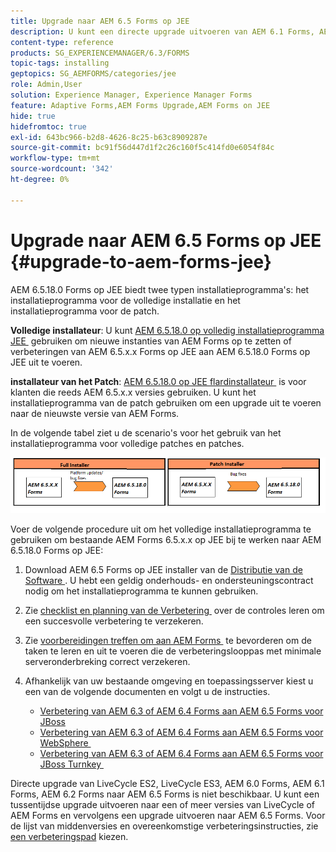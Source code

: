 ```yaml
---
title: Upgrade naar AEM 6.5 Forms op JEE
description: U kunt een directe upgrade uitvoeren van AEM 6.1 Forms, AEM 6.2 Forms en LiveCycle ES4 SP1 naar AEM 6.3 Forms.
content-type: reference
products: SG_EXPERIENCEMANAGER/6.3/FORMS
topic-tags: installing
geptopics: SG_AEMFORMS/categories/jee
role: Admin,User
solution: Experience Manager, Experience Manager Forms
feature: Adaptive Forms,AEM Forms Upgrade,AEM Forms on JEE
hide: true
hidefromtoc: true
exl-id: 643bc966-b2d8-4626-8c25-b63c8909287e
source-git-commit: bc91f56d447d1f2c26c160f5c414fd0e6054f84c
workflow-type: tm+mt
source-wordcount: '342'
ht-degree: 0%

---
```


# Upgrade naar AEM 6.5 Forms op JEE {#upgrade-to-aem-forms-jee}

AEM 6.5.18.0 Forms op JEE biedt twee typen installatieprogramma&#39;s: het installatieprogramma voor de volledige installatie en het installatieprogramma voor de patch.

**Volledige installateur**: U kunt [&#x200B; AEM 6.5.18.0 op volledig installatieprogramma JEE &#x200B;](https://experienceleague.adobe.com/docs/experience-manager-release-information/aem-release-updates/forms-updates/aem-forms-releases.html?lang=nl-NL) gebruiken om nieuwe instanties van AEM Forms op te zetten of verbeteringen van AEM 6.5.x.x Forms op JEE aan AEM 6.5.18.0 Forms op JEE uit te voeren.

**installateur van het Patch**: [&#x200B; AEM 6.5.18.0 op JEE flardinstallateur &#x200B;](https://experienceleague.adobe.com/docs/experience-manager-release-information/aem-release-updates/forms-updates/aem-forms-releases.html?lang=nl-NL) is voor klanten die reeds AEM 6.5.x.x versies gebruiken. U kunt het installatieprogramma van de patch gebruiken om een upgrade uit te voeren naar de nieuwste versie van AEM Forms.

In de volgende tabel ziet u de scenario&#39;s voor het gebruik van het installatieprogramma voor volledige patches en patches.

![&#x200B; Volledig en het installateursscenario van het Patch &#x200B;](assets/full-and-patch-installer.png)

Voer de volgende procedure uit om het volledige installatieprogramma te gebruiken om bestaande AEM Forms 6.5.x.x op JEE bij te werken naar AEM 6.5.18.0 Forms op JEE:

1. Download AEM 6.5 Forms op JEE installer van de [&#x200B; Distributie van de Software &#x200B;](https://experience.adobe.com/#/downloads/content/software-distribution/en/aem.html). U hebt een geldig onderhouds- en ondersteuningscontract nodig om het installatieprogramma te kunnen gebruiken.
1. Zie [&#x200B; checklist en planning van de Verbetering &#x200B;](https://www.adobe.com/go/learn_aemforms_upgrade_checklist_65) over de controles leren om een succesvolle verbetering te verzekeren.
1. Zie [&#x200B; voorbereidingen treffen om aan AEM Forms &#x200B;](https://www.adobe.com/go/learn_aemforms_prepareupgrade_65) te bevorderen om de taken te leren en uit te voeren die de verbeteringslooppas met minimale serveronderbreking correct verzekeren.
1. Afhankelijk van uw bestaande omgeving en toepassingsserver kiest u een van de volgende documenten en volgt u de instructies.

   * [&#x200B; Verbetering van AEM 6.3 of AEM 6.4 Forms aan AEM 6.5 Forms voor JBoss &#x200B;](https://www.adobe.com/go/learn_aemforms_upgradeJBoss_65)
   * [&#x200B; Verbetering van AEM 6.3 of AEM 6.4 Forms aan AEM 6.5 Forms voor WebSphere &#x200B;](https://www.adobe.com/go/learn_aemforms_upgradeWebSphere_65)
   * [&#x200B; Verbetering van AEM 6.3 of AEM 6.4 Forms aan AEM 6.5 Forms voor JBoss Turnkey &#x200B;](https://www.adobe.com/go/learn_aemforms_upgradeTurnkey_65)

Directe upgrade van LiveCycle ES2, LiveCycle ES3, AEM 6.0 Forms, AEM 6.1 Forms, AEM 6.2 Forms naar AEM 6.5 Forms is niet beschikbaar. U kunt een tussentijdse upgrade uitvoeren naar een of meer versies van LiveCycle of AEM Forms en vervolgens een upgrade uitvoeren naar AEM 6.5 Forms. Voor de lijst van middenversies en overeenkomstige verbeteringsinstructies, zie [&#x200B; een verbeteringspad &#x200B;](upgrade.md) kiezen.
